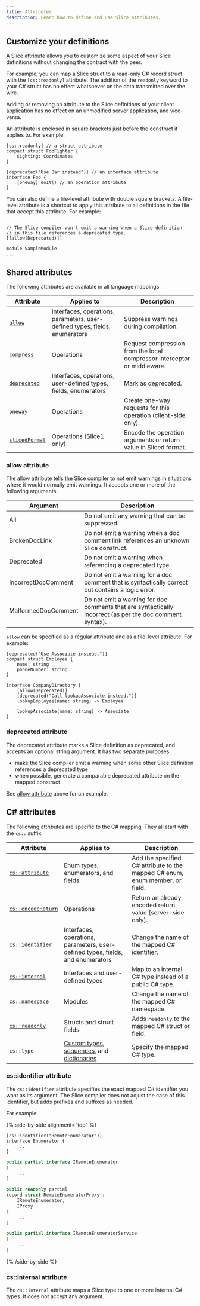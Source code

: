 ```yaml
---
title: Attributes
description: Learn how to define and use Slice attributes.
---
```


## Customize your definitions

A Slice attribute allows you to customize some aspect of your Slice definitions without changing the contract with the
peer.

For example, you can map a Slice struct to a read-only C# record struct with the `[cs::readonly]` attribute. The
addition of the `readonly` keyword to your C# struct has no effect whatsoever on the data transmitted over the wire.

Adding or removing an attribute to the Slice definitions of your client application has no effect on an unmodified
server application, and vice-versa.

An attribute is enclosed in square brackets just before the construct it applies to. For example:

```slice
[cs::readonly] // a struct attribute
compact struct FooFighter {
    sighting: Coordinates
}

[deprecated("Use Bar instead")] // an interface attribute
interface Foo {
    [oneway] doIt() // an operation attribute
}
```

You can also define a file-level attribute with double square brackets. A file-level attribute is a shortcut to apply
this attribute to all definitions in the file that accept this attribute. For example:

```slice

// The Slice compiler won't emit a warning when a Slice definition
// in this file references a deprecated type.
[[allow(Deprecated)]]

module SampleModule
...
```

## Shared attributes

The following attributes are available in all language mappings:

| Attribute                             | Applies to                                                                  | Description                                                              |
| ------------------------------------- | --------------------------------------------------------------------------- | ------------------------------------------------------------------------ |
| [`allow`](#allow-attribute)           | Interfaces, operations, parameters, user-defined types, fields, enumerators | Suppress warnings during compilation.                                    |
| [`compress`][compress]                | Operations                                                                  | Request compression from the local compressor interceptor or middleware. |
| [`deprecated`](#deprecated-attribute) | Interfaces, operations, user-defined types, fields, enumerators             | Mark as deprecated.                                                      |
| [`oneway`][oneway]                    | Operations                                                                  | Create one-way requests for this operation (client-side only).           |
| [`slicedFormat`][sliced-format]       | Operations (Slice1 only)                                                    | Encode the operation arguments or return value in Sliced format.         |

### allow attribute

The allow attribute tells the Slice compiler to not emit warnings in situations where it would normally emit warnings.
It accepts one or more of the following arguments:

| Argument            | Description                                                                                              |
| ------------------- | -------------------------------------------------------------------------------------------------------- |
| All                 | Do not emit any warning that can be suppressed.                                                          |
| BrokenDocLink       | Do not emit a warning when a doc comment link references an unknown Slice construct.                     |
| Deprecated          | Do not emit a warning when referencing a deprecated type.                                                |
| IncorrectDocComment | Do not emit a warning for a doc comment that is syntactically correct but contains a logic error.        |
| MalformedDocComment | Do not emit a warning for doc comments that are syntactically incorrect (as per the doc comment syntax). |

`allow` can be specified as a regular attribute and as a file-level attribute. For example:

```slice
[deprecated("Use Associate instead.")]
compact struct Employee {
    name: string
    phoneNumber: string
}

interface CompanyDirectory {
    [allow(Deprecated)]
    [deprecated("Call lookupAssociate instead.")]
    lookupEmployee(name: string) -> Employee

    lookupAssociate(name: string) -> Associate
}
```

### deprecated attribute

The deprecated attribute marks a Slice definition as deprecated, and accepts an optional string argument. It has two
separate purposes:

- make the Slice compiler emit a warning when some other Slice definition references a deprecated type
- when possible, generate a comparable deprecated attribute on the mapped construct

See [allow attribute](#allow-attribute) above for an example.

## C# attributes

The following attributes are specific to the C# mapping. They all start with the `cs::` suffix.

| Attribute                                     | Applies to                                                                                   | Description                                                                  |
| --------------------------------------------- | -------------------------------------------------------------------------------------------- | ---------------------------------------------------------------------------- |
| [`cs::attribute`][cs-attribute-attribute]     | Enum types, enumerators, and fields                                                          | Add the specified C# attribute to the mapped C# enum, enum member, or field. |
| [`cs::encodeReturn`][cs-encoded-return]       | Operations                                                                                   | Return an already encoded return value (server-side only).                   |
| [`cs::identifier`](#cs::identifier-attribute) | Interfaces, operations, parameters, user-defined types, fields, and enumerators              | Change the name of the mapped C# identifier.                                 |
| [`cs::internal`](#cs::internal-attribute)     | Interfaces and user-defined types                                                            | Map to an internal C# type instead of a public C# type.                      |
| [`cs::namespace`][cs-namespace]               | Modules                                                                                      | Change the name of the mapped C# namespace.                                  |
| [`cs::readonly`][cs-readonly]                 | Structs and struct fields                                                                    | Adds `readonly` to the mapped C# struct or field.                            |
| `cs::type`                                    | [Custom types][custom-type], [sequences][sequence-type], and [dictionaries][dictionary-type] | Specify the mapped C# type.                                                  |

### cs::identifier attribute

The `cs::identifier` attribute specifies the exact mapped C# identifier you want as its argument. The Slice compiler
does not adjust the case of this identifier, but adds prefixes and suffixes as needed.

For example:

{% side-by-side alignment="top" %}

```slice {% addMode=true %}
[cs::identifier("RemoteEnumerator")]
interface Enumerator {
    ...
}
```

```csharp
public partial interface IRemoteEnumerator
{
    ...
}

public readonly partial
record struct RemoteEnumeratorProxy :
    IRemoteEnumerator,
    IProxy
{
    ...
}

public partial interface IRemoteEnumeratorService
{
    ...
}
```

{% /side-by-side %}

### cs::internal attribute

The `cs::internal` attribute maps a Slice type to one or more internal C# types. It does not accept any argument.

[compress]: operation#compress-attribute
[cs-attribute-attribute]: enum-types#cs::attribute-attribute
[cs-encoded-return]: operation#cs::encodedreturn-attribute
[cs-namespace]: module#c#-mapping
[cs-readonly]: struct-types#cs::readonly-attribute
[custom-type]: custom-types#c#-mapping
[dictionary-type]: dictionary-types#cs::type-attribute
[oneway]: operation#oneway-attribute
[sequence-type]: sequence-types#cs::type-attribute
[sliced-format]: /slice1/language-guide/class-types#slicing
